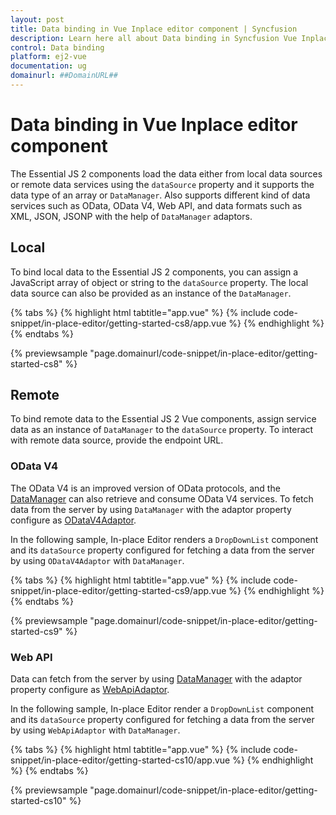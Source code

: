 ```yaml
---
layout: post
title: Data binding in Vue Inplace editor component | Syncfusion
description: Learn here all about Data binding in Syncfusion Vue Inplace editor component of Syncfusion Essential JS 2 and more.
control: Data binding 
platform: ej2-vue
documentation: ug
domainurl: ##DomainURL##
---
```


# Data binding in Vue Inplace editor component

The Essential JS 2 components load the data either from local data sources or remote data services using the `dataSource` property and it supports the data type of an array or `DataManager`. Also supports different kind of data services such as OData, OData V4, Web API, and data formats such as XML, JSON, JSONP with the help of `DataManager` adaptors.

## Local

To bind local data to the Essential JS 2 components, you can assign a JavaScript array of object or string to the `dataSource` property. The local data source can also be provided as an instance of the `DataManager`.

{% tabs %}
{% highlight html tabtitle="app.vue" %}
{% include code-snippet/in-place-editor/getting-started-cs8/app.vue %}
{% endhighlight %}
{% endtabs %}
        
{% previewsample "page.domainurl/code-snippet/in-place-editor/getting-started-cs8" %}

## Remote

To bind remote data to the Essential JS 2 Vue components, assign service data as an instance of `DataManager` to the `dataSource` property. To interact with remote data source, provide the endpoint URL.

### OData V4

The OData V4 is an improved version of OData protocols, and the [DataManager](https://ej2.syncfusion.com/vue/documentation/data/getting-started/) can also retrieve and consume OData V4 services. To fetch data from the server by using `DataManager` with the adaptor property configure as [ODataV4Adaptor](https://ej2.syncfusion.com/vue/documentation/data/adaptors/#odatav4-adaptor).

In the following sample, In-place Editor renders a `DropDownList` component and its `dataSource` property configured for fetching a data from the server by using `ODataV4Adaptor` with `DataManager`.

{% tabs %}
{% highlight html tabtitle="app.vue" %}
{% include code-snippet/in-place-editor/getting-started-cs9/app.vue %}
{% endhighlight %}
{% endtabs %}
        
{% previewsample "page.domainurl/code-snippet/in-place-editor/getting-started-cs9" %}

### Web API

Data can fetch from the server by using [DataManager](https://ej2.syncfusion.com/vue/documentation/data/getting-started/) with the adaptor property configure as [WebApiAdaptor](https://ej2.syncfusion.com/vue/documentation/data/adaptors/#web-api-adaptor).

In the following sample, In-place Editor render a `DropDownList` component and its `dataSource` property configured for fetching a data from the server by using `WebApiAdaptor` with `DataManager`.

{% tabs %}
{% highlight html tabtitle="app.vue" %}
{% include code-snippet/in-place-editor/getting-started-cs10/app.vue %}
{% endhighlight %}
{% endtabs %}
        
{% previewsample "page.domainurl/code-snippet/in-place-editor/getting-started-cs10" %}